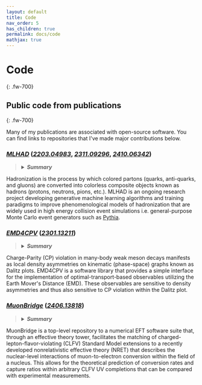 ```yaml
---
layout: default
title: Code
nav_order: 5
has_children: true
permalink: docs/code
mathjax: true
---
```

# Code
{: .fw-700}

## Public code from publications
{: .fw-700}

Many of my publications are associated with open-source software. You can find links to repositories that I've made major contributions below.

### [***MLHAD***] (***[2203.04983](https://arxiv.org/abs/2203.04983)***, ***[2311.09296](https://arxiv.org/abs/2311.09296)***, ***[2410.06342](https://arxiv.org/abs/2410.06342)***)
><details><summary><strong><em>Summary</em></strong></summary>
  Hadronization is the process by which colored partons (quarks, anti-quarks, and gluons) are converted into colorless composite objects known as hadrons (protons, neutrons, pions, etc.). MLHAD is an ongoing research project developing generative machine learning algorithms and training paradigms to improve phenomenological models of hadronization that are widely used in high energy collision event simulations i.e. general-purpose Monte Carlo event generators such as [Pythia](https://pythia.org/latest-manual/Welcome.html). 

### [***EMD4CPV***] (***[2301.13211](https://arxiv.org/abs/2301.13211)***)
><details><summary><strong><em>Summary</em></strong></summary>
  Charge-Parity (CP) violation in many-body weak meson decays manifests as local density asymmetries on kinematic (phase-space) graphs known as Dalitz plots. EMD4CPV is a software library that provides a simple interface for the implementation of optimal-transport-based observables utilizing the Earth Mover's Distance (EMD). These observables are sensitive to density asymmetries and thus also sensitive to CP violation within the Dalitz plot.

### [***MuonBridge***] (***[2406.13818](https://arxiv.org/abs/2406.13818)***)
><details><summary><strong><em>Summary</em></strong></summary>
  MuonBridge is a top-level repository to a numerical EFT software suite that, through an effective theory tower, facilitates the matching of charged-lepton-flavor-violating (CLFV) Standard Model extensions to a recently developed nonrelativistic effective theory (NRET) that describes the nuclear-level interactions of muon-to-electron conversion within the field of a nucleus. This allows for the theoretical prediction of conversion rates and capture ratios within arbitrary CLFV UV completions that can be compared with experimental measurements.

[***MLHAD***]: https://gitlab.com/uchep/mlhad

[***EMD4CPV***]: https://github.com/adamdddave/emd4cpv

[***MuonBridge***]: https://github.com/Berkeley-Electroweak-Physics/MuonBridge